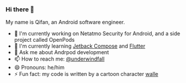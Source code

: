### Hi there 👋


My name is Qifan, an Android software engineer.

- 🔭 I'm currently working on Netatmo Security for Android, and a side project called OpenPods
- 🌱 I'm currently learning [Jetback Compose](https://developer.android.com/jetpack/compose) and [Flutter](https://flutter.dev/)
- 💬 Ask me about Andrpod development
- 📫 How to reach me: [@underwindfall](https://github.com/underwindfall)
- 😄 Pronouns: he/him
- ⚡ Fun fact: my code is written by a cartoon character [walle](https://github.com/underwindfall)

